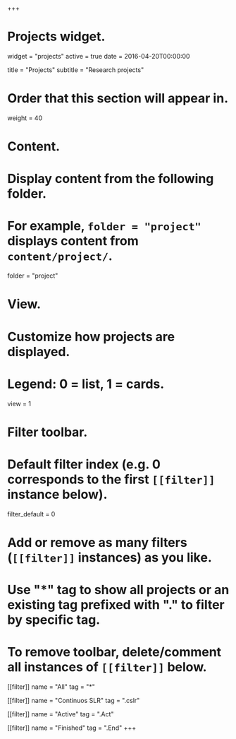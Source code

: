 +++
# Projects widget.
widget = "projects"
active = true
date = 2016-04-20T00:00:00

title = "Projects"
subtitle = "Research projects"

# Order that this section will appear in.
weight = 40

# Content.
# Display content from the following folder.
# For example, `folder = "project"` displays content from `content/project/`.
folder = "project"

# View.
# Customize how projects are displayed.
# Legend: 0 = list, 1 = cards.
view = 1

# Filter toolbar.

# Default filter index (e.g. 0 corresponds to the first `[[filter]]` instance below).
filter_default = 0

# Add or remove as many filters (`[[filter]]` instances) as you like.
# Use "*" tag to show all projects or an existing tag prefixed with "." to filter by specific tag.
# To remove toolbar, delete/comment all instances of `[[filter]]` below.
[[filter]]
  name = "All"
  tag = "*"
  
[[filter]]
  name = "Continuos SLR"
  tag = ".cslr"

[[filter]]
   name = "Active"
   tag = ".Act"

[[filter]]
   name = "Finished"
   tag = ".End"
+++

